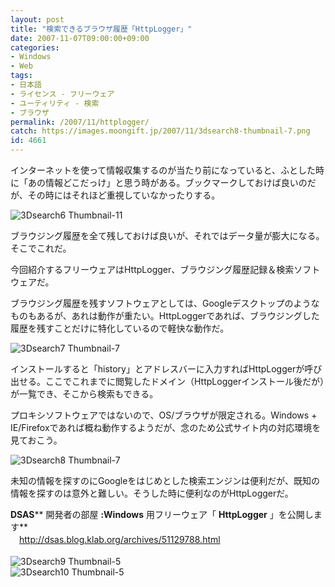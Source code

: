 ```yaml
---
layout: post
title: "検索できるブラウザ履歴「HttpLogger」"
date: 2007-11-07T09:00:00+09:00
categories:
- Windows
- Web
tags: 
- 日本語
- ライセンス - フリーウェア
- ユーティリティ - 検索
- ブラウザ
permalink: /2007/11/httplogger/
catch: https://images.moongift.jp/2007/11/3dsearch8-thumbnail-7.png
id: 4661
---
```

インターネットを使って情報収集するのが当たり前になっていると、ふとした時に「あの情報どこだっけ」と思う時がある。ブックマークしておけば良いのだが、その時にはそれほど重視していなかったりする。   
  
 ![3Dsearch6 Thumbnail-11](https://images.moongift.jp/2007/11/3dsearch6-thumbnail-11.png)  
  
ブラウジング履歴を全て残しておけば良いが、それではデータ量が膨大になる。そこでこれだ。   
  
今回紹介するフリーウェアはHttpLogger、ブラウジング履歴記録＆検索ソフトウェアだ。   
<!--more-->  
ブラウジング履歴を残すソフトウェアとしては、Googleデスクトップのようなものもあるが、あれは動作が重たい。HttpLoggerであれば、ブラウジングした履歴を残すことだけに特化しているので軽快な動作だ。   
  
 ![3Dsearch7 Thumbnail-7](https://images.moongift.jp/2007/11/3dsearch7-thumbnail-7.png)  
  
インストールすると「history」とアドレスバーに入力すればHttpLoggerが呼び出せる。ここでこれまでに閲覧したドメイン（HttpLoggerインストール後だが）が一覧でき、そこから検索もできる。   
  
プロキシソフトウェアではないので、OS/ブラウザが限定される。Windows + IE/Firefoxであれば概ね動作するようだが、念のため公式サイト内の対応環境を見ておこう。   
  
 ![3Dsearch8 Thumbnail-7](https://images.moongift.jp/2007/11/3dsearch8-thumbnail-7.png)  
  
未知の情報を探すのにGoogleをはじめとした検索エンジンは便利だが、既知の情報を探すのは意外と難しい。そうした時に便利なのがHttpLoggerだ。   
  
**DSAS**** 開発者の部屋 ****:Windows**** 用フリーウェア「 ****HttpLogger**** 」を公開します**  
　[http://dsas.blog.klab.org/archives/51129788.html   
](http://dsas.blog.klab.org/archives/51129788.html)  
 ![3Dsearch9 Thumbnail-5](https://images.moongift.jp/2007/11/3dsearch9-thumbnail-5.png)  
 ![3Dsearch10 Thumbnail-5](https://images.moongift.jp/2007/11/3dsearch10-thumbnail-5.png)

